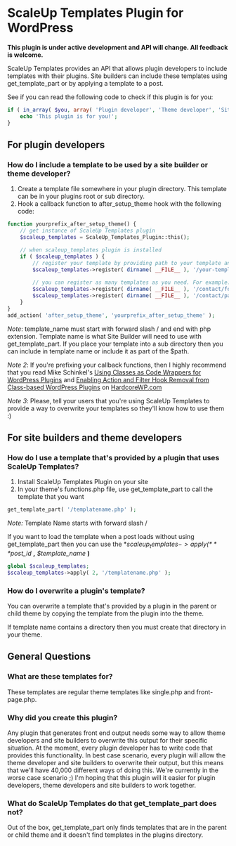 # ScaleUp Templates Plugin for WordPress

**This plugin is under active development and API will change. All feedback is welcome.**

ScaleUp Templates provides an API that allows plugin developers to include templates with their plugins. Site builders can include these templates using get_template_part or by applying a template to a post.

See if you can read the following code to check if this plugin is for you:

```php
if ( in_array( $you, array( 'Plugin developer', 'Theme developer', 'Site builder' ) ) {
    echo 'This plugin is for you!';
}
```

## For plugin developers 

### How do I include a template to be used by a site builder or theme developer?

1. Create a template file somewhere in your plugin directory. This template can be in your plugins root or sub directory.
2. Hook a callback function to after_setup_theme hook with the following code:

```php
function yourprefix_after_setup_theme() {
    // get instance of ScaleUp Templates plugin
    $scaleup_templates = ScaleUp_Templates_Plugin::this();

    // when scaleup_templates plugin is installed
    if ( $scaleup_templates ) {
        // register your template by providing path to your template and template name
        $scaleup_templates->register( dirname( __FILE__ ), '/your-template.php' );
        
		// you can register as many templates as you need. For example:
		$scaleup_templates->register( dirname( __FILE__ ), '/contact/form.php' );
		$scaleup_templates->register( dirname( __FILE__ ), '/contact/page.php' );
    }
}
add_action( 'after_setup_theme', 'yourprefix_after_setup_theme' );
```

*Note*: template_name must start with forward slash / and end with php extension. Template name is what Site Builder will
need to use with get_template_part. If you place your template into a sub directory then you can include in template name
or include it as part of the $path.

*Note 2*: If you're prefixing your callback functions, then I highly recommend that you read Mike Schinkel's [Using Classes as Code Wrappers for WordPress Plugins](http://hardcorewp.com/2012/using-classes-as-code-wrappers-for-wordpress-plugins/) and [Enabling Action and Filter Hook Removal from Class-based WordPress Plugins](http://hardcorewp.com/2012/enabling-action-and-filter-hook-removal-from-class-based-wordpress-plugins/) on [HardcoreWP.com](http://hardcorewp.com)

*Note 3*: Please, tell your users that you're using ScaleUp Templates to provide a way to overwrite your templates so they'll know how to use them :)

## For site builders and theme developers

### How do I use a template that's provided by a plugin that uses ScaleUp Templates?

1. Install ScaleUp Templates Plugin on your site
2. In your theme's functions.php file, use get_template_part to call the template that you want

```php
get_template_part( '/templatename.php' );
```

*Note:* Template Name starts with forward slash /

If you want to load the template when a post loads without using get_template_part then you can use the **$scaleup_templates->apply(** *$post_id* **,** *$template_name* **)**

```php
global $scaleup_templates;
$scaleup_templates->apply( 2, '/templatename.php' );
```

### How do I overwrite a plugin's template?

You can overwrite a template that's provided by a plugin in the parent or child theme by copying the template from the plugin into the theme.

If template name contains a directory then you must create that directory in your theme.

## General Questions

### What are these templates for?

These templates are regular theme templates like single.php and front-page.php. 

### Why did you create this plugin?

Any plugin that generates front end output needs some way to allow theme developers and site builders to overwrite this output for their specific situation. At the moment, every plugin developer has to write code that provides this functionality. In best case scenario, every plugin will allow the theme developer and site builders to overwrite their output, but this means that we'll have 40,000 different ways of doing this. We're currently in the worse case scenario ;) I'm hoping that this plugin will it easier for plugin developers, theme developers and site builders to work together.

### What do ScaleUp Templates do that get_template_part does not?

Out of the box, get_template_part only finds templates that are in the parent or child theme and it doesn't find templates in the plugins directory.



